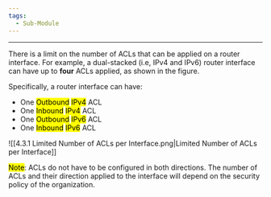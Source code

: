 ```yaml
---
tags:
  - Sub-Module
---
```

---
There is a limit on the number of ACLs that can be applied on a router interface. For example, a dual-stacked (i.e, IPv4 and IPv6) router interface can have up to **four** ACLs applied, as shown in the figure. 

Specifically, a router interface can have:
- One <mark class="hltr-pink">Outbound</mark> <mark class="hltr-green">IPv4</mark> ACL
- One <mark class="hltr-cyan">Inbound</mark> <mark class="hltr-green">IPv4</mark> ACL
- One <mark class="hltr-pink">Outbound</mark> <mark class="hltr-red">IPv6</mark> ACL
- One <mark class="hltr-cyan">Inbound</mark> <mark class="hltr-red">IPv6</mark> ACL

![[4.3.1 Limited Number of ACLs per Interface.png|Limited Number of ACLs per Interface]]


<mark class="hltr-yellow">Note</mark>: ACLs do not have to be configured in both directions. 
The number of ACLs and their direction applied to the interface will depend on the security policy of the organization.
